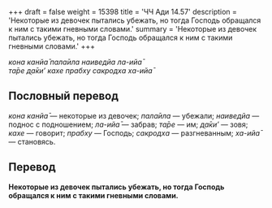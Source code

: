 +++
draft = false
weight = 15398
title = 'ЧЧ Ади 14.57'
description = 'Некоторые из девочек пытались убежать, но тогда Господь обращался к ним с такими гневными словами.'
summary = 'Некоторые из девочек пытались убежать, но тогда Господь обращался к ним с такими гневными словами.'
+++

_кона канйа̄ пала̄ила наиведйа ла-ийа̄  
та̄ре д̣а̄ки’ кахе прабху сакродха ха-ийа̄_

## Пословный перевод

_кона_ _канйа̄_ — некоторые из девочек; _пала̄ила_ — убежали; _наиведйа_ — поднос с подношением; _ла_\-_ийа̄_ — забрав; _та̄ре_ — им; _д̣а̄ки’_ — зовя; _кахе_ — говорит; _прабху_ — Господь; _сакродха_ — разгневанным; _ха_\-_ийа̄_ — становясь.

## Перевод

**Некоторые из девочек пытались убежать, но тогда Господь обращался к ним с такими гневными словами.**
